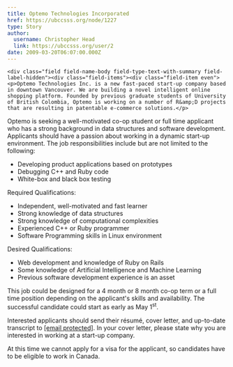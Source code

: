 ```yaml
---
title: Optemo Technologies Incorporated 
href: https://ubccsss.org/node/1227
type: Story
author:
  username: Christopher Head
  link: https://ubccsss.org/user/2
date: 2009-03-20T06:07:00.000Z
---
```



    <div class="field field-name-body field-type-text-with-summary field-label-hidden"><div class="field-items"><div class="field-item even"><p>Optemo Technologies Inc. is a new fast-paced start-up company based in downtown Vancouver. We are building a novel intelligent online shopping platform. Founded by previous graduate students of University of British Colombia, Optemo is working on a number of R&amp;D projects that are resulting in patentable e-commerce solutions.</p>
<p>Optemo is seeking a well-motivated co-op student or full time applicant who has a strong background in data structures and software development. Applicants should have a passion about working in a dynamic start-up environment. The job responsibilities include but are not limited to the following:</p>
<ul>
<li>Developing product applications based on prototypes</li>
<li>Debugging C++ and Ruby code</li>
<li>White-box and black box testing</li>
</ul>
<p>Required Qualifications:</p>
<ul>
<li>Independent, well-motivated and fast learner</li>
<li>Strong knowledge of data structures</li>
<li>Strong knowledge of computational complexities</li>
<li>Experienced C++ or Ruby programmer</li>
<li>Software Programming skills in Linux environment</li>
</ul>
<p>Desired Qualifications:</p>
<ul>
<li>Web development and knowledge of Ruby on Rails</li>
<li>Some knowledge of Artificial Intelligence and Machine Learning</li>
<li>Previous software development experience is an asset</li>
</ul>
<p>This job could be designed for a 4 month or 8 month co-op term or a full time position depending on the applicant&apos;s skills and availability. The successful candidate could start as early as May 1<sup>st</sup>.</p>
<p>Interested applicants should send their r&#xE9;sum&#xE9;, cover letter, and up-to-date transcript to <a href="/cdn-cgi/l/email-protection#a3cec2d1dac2cee3ccd3d7c6cecc8dc0ccce"><span class="__cf_email__" data-cfemail="2944485b5048446946595d4c4446074a4644">[email&#xA0;protected]</span></a>. In your cover letter, please state why you are interested in working at a start-up company.</p>
<p>At this time we cannot apply for a visa for the applicant, so candidates have to be eligible to work in Canada.</p>
</div></div></div>    <footer>
          </footer>
    